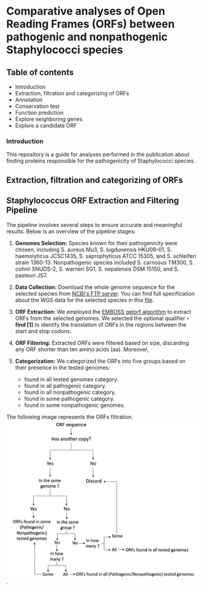 # Comparative analyses of Open Reading Frames (ORFs) between pathogenic and nonpathogenic Staphylococci species

## Table of contents
* Introduction
* Extraction, filtration and categorizing of ORFs 
* Annotation
* Conservation test
* Function prediction
* Explore neighboring genes 
* Explore a candidate ORF

### Introduction
This repository is a guide for analyses performed in the publication about finding proteins responsible for the pathogenicity of Staphylococci species.
## Extraction, filtration and categorizing of ORFs
## Staphylococcus ORF Extraction and Filtering Pipeline

 The pipeline involves several steps to ensure accurate and meaningful results. Below is an overview of the pipeline stages:

1. **Genomes Selection:**
   Species known for their pathogenicity were chosen, including S. aureus Mu3, S. lugdunensis HKU09-01, S. haemolyticus JCSC1435, S. saprophyticus ATCC 15305, and S. schleiferi strain 1360-13. Nonpathogenic species included S. carnosus TM300, S. cohnii SNUDS-2, S. warneri SG1, S. nepalensis DSM 15150, and S. pasteuri JS7. 

2. **Data Collection:**
   Download the whole genome sequence for the selected species from [NCBI's FTP server](https://ftp.ncbi.nlm.nih.gov). You can find full specification about the WGS data for the selected species in this [file](https://docs.google.com/spreadsheets/d/1wd9hzx6mVgmB8F8CK_Etvh1MnovFnqct/edit?usp=sharing&ouid=103975173682819978105&rtpof=true&sd=true).

3. **ORF Extraction:**
   We employed the [EMBOSS getorf algorithm](https://www.bioinformatics.nl/cgi-bin/emboss/getorf) to extract ORFs from the selected genomes. We selected the optional qualifier **-find [1]** to identify the translation of ORFs in the regions between the start and stop codons.

4. **ORF Filtering:**
   Extracted ORFs were filtered based on size, discarding any ORF shorter than ten amino acids (aa). Moreover, 

5. **Categorization:**
   We categorized the ORFs  into five groups based on their presence in the tested genomes: 
   * found in all tested genomes category.
   * found in all pathogenic category.
   * found in all nonpathogenic category.
   * found in some pathogenic category.
   * found in some nonpathogenic genomes.

The following image represents the ORFs filtration.
![figure_19_upscaled](https://github.com/Fatomk11295/ORFs_comparative_analysis/blob/main/images/figure_19_upscaled%20(1).png).
